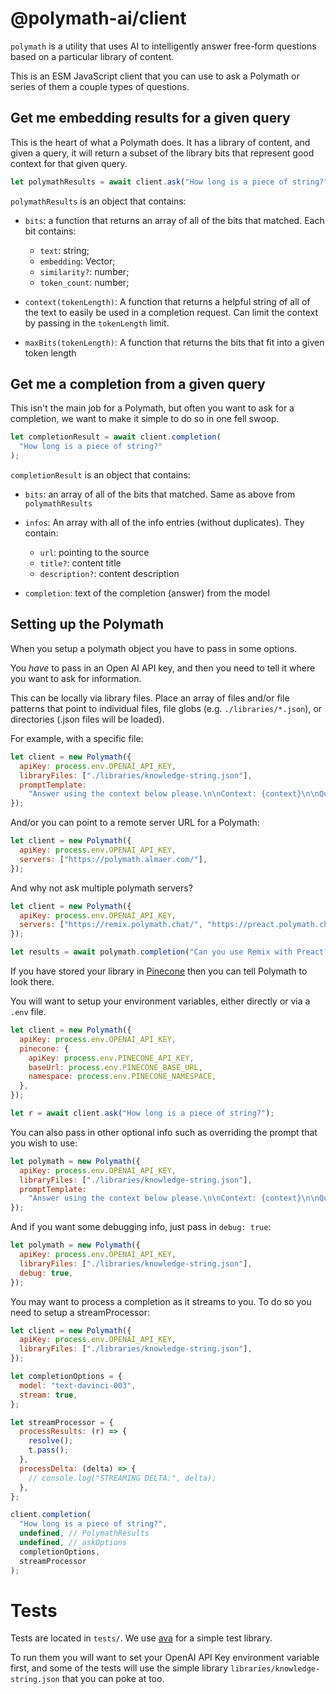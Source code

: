# @polymath-ai/client

`polymath` is a utility that uses AI to intelligently answer free-form
questions based on a particular library of content.

This is an ESM JavaScript client that you can use to ask a Polymath or series
of them a couple types of questions.

## Get me embedding results for a given query

This is the heart of what a Polymath does. It has a library of content, and
given a query, it will return a subset of the library bits that represent
good context for that given query.

```js
let polymathResults = await client.ask("How long is a piece of string?");
```

`polymathResults` is an object that contains:

- `bits`: a function that returns an array of all of the bits that matched. Each bit contains:

  - `text`: string;
  - `embedding`: Vector;
  - `similarity?`: number;
  - `token_count`: number;

- `context(tokenLength)`: A function that returns a helpful string of all of the text to easily be used in
  a completion request. Can limit the context by passing in the `tokenLength` limit.

- `maxBits(tokenLength)`: A function that returns the bits that fit into a given token length

## Get me a completion from a given query

This isn't the main job for a Polymath, but often you want to ask for a
completion, we want to make it simple to do so in one fell swoop.

```js
let completionResult = await client.completion(
  "How long is a piece of string?"
);
```

`completionResult` is an object that contains:

- `bits`: an array of all of the bits that matched. Same as above from `polymathResults`

- `infos`: An array with all of the info entries (without duplicates). They contain:

  - `url`: pointing to the source
  - `title?`: content title
  - `description?`: content description

- `completion`: text of the completion (answer) from the model

## Setting up the Polymath

When you setup a polymath object you have to pass in some options.

You _have_ to pass in an Open AI API key, and then you need to tell it where you want to ask for information.

This can be locally via library files. Place an array of files and/or file patterns that point to
individual files, file globs (e.g. `./libraries/*.json`), or directories (.json files will be loaded).

For example, with a specific file:

```js
let client = new Polymath({
  apiKey: process.env.OPENAI_API_KEY,
  libraryFiles: ["./libraries/knowledge-string.json"],
  promptTemplate:
    "Answer using the context below please.\n\nContext: {context}\n\nQuestion: {prompt}\n\nAnswer:",
});
```

And/or you can point to a remote server URL for a Polymath:

```js
let client = new Polymath({
  apiKey: process.env.OPENAI_API_KEY,
  servers: ["https://polymath.almaer.com/"],
});
```

And why not ask multiple polymath servers?

```js
let client = new Polymath({
  apiKey: process.env.OPENAI_API_KEY,
  servers: ["https://remix.polymath.chat/", "https://preact.polymath.chat/"],
});

let results = await polymath.completion("Can you use Remix with Preact?");
```

If you have stored your library in [Pinecone](https://pinecone.io) then you can tell Polymath to look there.

You will want to setup your environment variables, either directly or via a `.env` file.

```js
let client = new Polymath({
  apiKey: process.env.OPENAI_API_KEY,
  pinecone: {
    apiKey: process.env.PINECONE_API_KEY,
    baseUrl: process.env.PINECONE_BASE_URL,
    namespace: process.env.PINECONE_NAMESPACE,
  },
});

let r = await client.ask("How long is a piece of string?");
```

You can also pass in other optional info such as overriding the prompt that you wish to use:

```js
let polymath = new Polymath({
  apiKey: process.env.OPENAI_API_KEY,
  libraryFiles: ["./libraries/knowledge-string.json"],
  promptTemplate:
    "Answer using the context below please.\n\nContext: {context}\n\nQuestion: {prompt}\n\nAnswer:",
});
```

And if you want some debugging info, just pass in `debug: true`:

```js
let polymath = new Polymath({
  apiKey: process.env.OPENAI_API_KEY,
  libraryFiles: ["./libraries/knowledge-string.json"],
  debug: true,
});
```

You may want to process a completion as it streams to you. To do so you need to setup a streamProcessor:

```js
let client = new Polymath({
  apiKey: process.env.OPENAI_API_KEY,
  libraryFiles: ["./libraries/knowledge-string.json"],
});

let completionOptions = {
  model: "text-davinci-003",
  stream: true,
};

let streamProcessor = {
  processResults: (r) => {
    resolve();
    t.pass();
  },
  processDelta: (delta) => {
    // console.log("STREAMING DELTA:", delta);
  },
};

client.completion(
  "How long is a piece of string?",
  undefined, // PolymathResults
  undefined, // askOptions
  completionOptions,
  streamProcessor
);
```

# Tests

Tests are located in `tests/`. We use [ava](https://github.com/avajs/ava) for a simple test library.

To run them you will want to set your OpenAI API Key environment variable first, and some of the tests will
use the simple library `libraries/knowledge-string.json` that you can poke at too.
